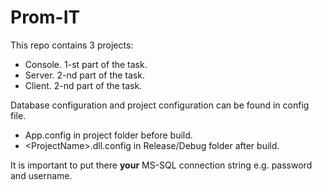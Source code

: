 # Prom-IT

This repo contains 3 projects:
 - Console. 1-st part of the task.
 - Server. 2-nd part of the task.
 - Client. 2-nd part of the task.

 Database configuration and project configuration can be found in config file.
 - App.config in project folder before build. 
 - \<ProjectName>.dll.config in Release/Debug folder after build.

 It is important to put there <b>your</b> MS-SQL connection string e.g. password and username.
